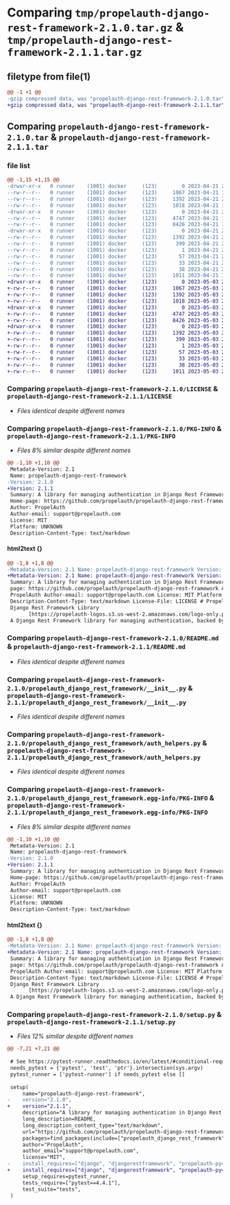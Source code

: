 # Comparing `tmp/propelauth-django-rest-framework-2.1.0.tar.gz` & `tmp/propelauth-django-rest-framework-2.1.1.tar.gz`

## filetype from file(1)

```diff
@@ -1 +1 @@
-gzip compressed data, was "propelauth-django-rest-framework-2.1.0.tar", last modified: Fri Apr 21 20:00:10 2023, max compression
+gzip compressed data, was "propelauth-django-rest-framework-2.1.1.tar", last modified: Wed May  3 20:16:46 2023, max compression
```

## Comparing `propelauth-django-rest-framework-2.1.0.tar` & `propelauth-django-rest-framework-2.1.1.tar`

### file list

```diff
@@ -1,15 +1,15 @@
-drwxr-xr-x   0 runner    (1001) docker     (123)        0 2023-04-21 20:00:10.183692 propelauth-django-rest-framework-2.1.0/
--rw-r--r--   0 runner    (1001) docker     (123)     1067 2023-04-21 19:59:56.000000 propelauth-django-rest-framework-2.1.0/LICENSE
--rw-r--r--   0 runner    (1001) docker     (123)     1392 2023-04-21 20:00:10.183692 propelauth-django-rest-framework-2.1.0/PKG-INFO
--rw-r--r--   0 runner    (1001) docker     (123)     1018 2023-04-21 19:59:56.000000 propelauth-django-rest-framework-2.1.0/README.md
-drwxr-xr-x   0 runner    (1001) docker     (123)        0 2023-04-21 20:00:10.183692 propelauth-django-rest-framework-2.1.0/propelauth_django_rest_framework/
--rw-r--r--   0 runner    (1001) docker     (123)     4747 2023-04-21 19:59:56.000000 propelauth-django-rest-framework-2.1.0/propelauth_django_rest_framework/__init__.py
--rw-r--r--   0 runner    (1001) docker     (123)     8426 2023-04-21 19:59:56.000000 propelauth-django-rest-framework-2.1.0/propelauth_django_rest_framework/auth_helpers.py
-drwxr-xr-x   0 runner    (1001) docker     (123)        0 2023-04-21 20:00:10.183692 propelauth-django-rest-framework-2.1.0/propelauth_django_rest_framework.egg-info/
--rw-r--r--   0 runner    (1001) docker     (123)     1392 2023-04-21 20:00:10.000000 propelauth-django-rest-framework-2.1.0/propelauth_django_rest_framework.egg-info/PKG-INFO
--rw-r--r--   0 runner    (1001) docker     (123)      399 2023-04-21 20:00:10.000000 propelauth-django-rest-framework-2.1.0/propelauth_django_rest_framework.egg-info/SOURCES.txt
--rw-r--r--   0 runner    (1001) docker     (123)        1 2023-04-21 20:00:10.000000 propelauth-django-rest-framework-2.1.0/propelauth_django_rest_framework.egg-info/dependency_links.txt
--rw-r--r--   0 runner    (1001) docker     (123)       57 2023-04-21 20:00:10.000000 propelauth-django-rest-framework-2.1.0/propelauth_django_rest_framework.egg-info/requires.txt
--rw-r--r--   0 runner    (1001) docker     (123)       33 2023-04-21 20:00:10.000000 propelauth-django-rest-framework-2.1.0/propelauth_django_rest_framework.egg-info/top_level.txt
--rw-r--r--   0 runner    (1001) docker     (123)       38 2023-04-21 20:00:10.183692 propelauth-django-rest-framework-2.1.0/setup.cfg
--rw-r--r--   0 runner    (1001) docker     (123)     1011 2023-04-21 19:59:56.000000 propelauth-django-rest-framework-2.1.0/setup.py
+drwxr-xr-x   0 runner    (1001) docker     (123)        0 2023-05-03 20:16:46.411040 propelauth-django-rest-framework-2.1.1/
+-rw-r--r--   0 runner    (1001) docker     (123)     1067 2023-05-03 20:16:31.000000 propelauth-django-rest-framework-2.1.1/LICENSE
+-rw-r--r--   0 runner    (1001) docker     (123)     1392 2023-05-03 20:16:46.407039 propelauth-django-rest-framework-2.1.1/PKG-INFO
+-rw-r--r--   0 runner    (1001) docker     (123)     1018 2023-05-03 20:16:31.000000 propelauth-django-rest-framework-2.1.1/README.md
+drwxr-xr-x   0 runner    (1001) docker     (123)        0 2023-05-03 20:16:46.407039 propelauth-django-rest-framework-2.1.1/propelauth_django_rest_framework/
+-rw-r--r--   0 runner    (1001) docker     (123)     4747 2023-05-03 20:16:31.000000 propelauth-django-rest-framework-2.1.1/propelauth_django_rest_framework/__init__.py
+-rw-r--r--   0 runner    (1001) docker     (123)     8426 2023-05-03 20:16:31.000000 propelauth-django-rest-framework-2.1.1/propelauth_django_rest_framework/auth_helpers.py
+drwxr-xr-x   0 runner    (1001) docker     (123)        0 2023-05-03 20:16:46.407039 propelauth-django-rest-framework-2.1.1/propelauth_django_rest_framework.egg-info/
+-rw-r--r--   0 runner    (1001) docker     (123)     1392 2023-05-03 20:16:46.000000 propelauth-django-rest-framework-2.1.1/propelauth_django_rest_framework.egg-info/PKG-INFO
+-rw-r--r--   0 runner    (1001) docker     (123)      399 2023-05-03 20:16:46.000000 propelauth-django-rest-framework-2.1.1/propelauth_django_rest_framework.egg-info/SOURCES.txt
+-rw-r--r--   0 runner    (1001) docker     (123)        1 2023-05-03 20:16:46.000000 propelauth-django-rest-framework-2.1.1/propelauth_django_rest_framework.egg-info/dependency_links.txt
+-rw-r--r--   0 runner    (1001) docker     (123)       57 2023-05-03 20:16:46.000000 propelauth-django-rest-framework-2.1.1/propelauth_django_rest_framework.egg-info/requires.txt
+-rw-r--r--   0 runner    (1001) docker     (123)       33 2023-05-03 20:16:46.000000 propelauth-django-rest-framework-2.1.1/propelauth_django_rest_framework.egg-info/top_level.txt
+-rw-r--r--   0 runner    (1001) docker     (123)       38 2023-05-03 20:16:46.411040 propelauth-django-rest-framework-2.1.1/setup.cfg
+-rw-r--r--   0 runner    (1001) docker     (123)     1011 2023-05-03 20:16:31.000000 propelauth-django-rest-framework-2.1.1/setup.py
```

### Comparing `propelauth-django-rest-framework-2.1.0/LICENSE` & `propelauth-django-rest-framework-2.1.1/LICENSE`

 * *Files identical despite different names*

### Comparing `propelauth-django-rest-framework-2.1.0/PKG-INFO` & `propelauth-django-rest-framework-2.1.1/PKG-INFO`

 * *Files 8% similar despite different names*

```diff
@@ -1,10 +1,10 @@
 Metadata-Version: 2.1
 Name: propelauth-django-rest-framework
-Version: 2.1.0
+Version: 2.1.1
 Summary: A library for managing authentication in Django Rest Framework
 Home-page: https://github.com/propelauth/propelauth-django-rest-framework
 Author: PropelAuth
 Author-email: support@propelauth.com
 License: MIT
 Platform: UNKNOWN
 Description-Content-Type: text/markdown
```

#### html2text {}

```diff
@@ -1,8 +1,8 @@
-Metadata-Version: 2.1 Name: propelauth-django-rest-framework Version: 2.1.0
+Metadata-Version: 2.1 Name: propelauth-django-rest-framework Version: 2.1.1
 Summary: A library for managing authentication in Django Rest Framework Home-
 page: https://github.com/propelauth/propelauth-django-rest-framework Author:
 PropelAuth Author-email: support@propelauth.com License: MIT Platform: UNKNOWN
 Description-Content-Type: text/markdown License-File: LICENSE # PropelAuth
 Django Rest Framework Library
       [https://propelauth-logos.s3.us-west-2.amazonaws.com/logo-only.png]
 A Django Rest Framework library for managing authentication, backed by
```

### Comparing `propelauth-django-rest-framework-2.1.0/README.md` & `propelauth-django-rest-framework-2.1.1/README.md`

 * *Files identical despite different names*

### Comparing `propelauth-django-rest-framework-2.1.0/propelauth_django_rest_framework/__init__.py` & `propelauth-django-rest-framework-2.1.1/propelauth_django_rest_framework/__init__.py`

 * *Files identical despite different names*

### Comparing `propelauth-django-rest-framework-2.1.0/propelauth_django_rest_framework/auth_helpers.py` & `propelauth-django-rest-framework-2.1.1/propelauth_django_rest_framework/auth_helpers.py`

 * *Files identical despite different names*

### Comparing `propelauth-django-rest-framework-2.1.0/propelauth_django_rest_framework.egg-info/PKG-INFO` & `propelauth-django-rest-framework-2.1.1/propelauth_django_rest_framework.egg-info/PKG-INFO`

 * *Files 8% similar despite different names*

```diff
@@ -1,10 +1,10 @@
 Metadata-Version: 2.1
 Name: propelauth-django-rest-framework
-Version: 2.1.0
+Version: 2.1.1
 Summary: A library for managing authentication in Django Rest Framework
 Home-page: https://github.com/propelauth/propelauth-django-rest-framework
 Author: PropelAuth
 Author-email: support@propelauth.com
 License: MIT
 Platform: UNKNOWN
 Description-Content-Type: text/markdown
```

#### html2text {}

```diff
@@ -1,8 +1,8 @@
-Metadata-Version: 2.1 Name: propelauth-django-rest-framework Version: 2.1.0
+Metadata-Version: 2.1 Name: propelauth-django-rest-framework Version: 2.1.1
 Summary: A library for managing authentication in Django Rest Framework Home-
 page: https://github.com/propelauth/propelauth-django-rest-framework Author:
 PropelAuth Author-email: support@propelauth.com License: MIT Platform: UNKNOWN
 Description-Content-Type: text/markdown License-File: LICENSE # PropelAuth
 Django Rest Framework Library
       [https://propelauth-logos.s3.us-west-2.amazonaws.com/logo-only.png]
 A Django Rest Framework library for managing authentication, backed by
```

### Comparing `propelauth-django-rest-framework-2.1.0/setup.py` & `propelauth-django-rest-framework-2.1.1/setup.py`

 * *Files 12% similar despite different names*

```diff
@@ -7,21 +7,21 @@
 
 # See https://pytest-runner.readthedocs.io/en/latest/#conditional-requirement
 needs_pytest = {'pytest', 'test', 'ptr'}.intersection(sys.argv)
 pytest_runner = ['pytest-runner'] if needs_pytest else []
 
 setup(
     name="propelauth-django-rest-framework",
-    version="2.1.0",
+    version="2.1.1",
     description="A library for managing authentication in Django Rest Framework",
     long_description=README,
     long_description_content_type="text/markdown",
     url="https://github.com/propelauth/propelauth-django-rest-framework",
     packages=find_packages(include=["propelauth_django_rest_framework"]),
     author="PropelAuth",
     author_email="support@propelauth.com",
     license="MIT",
-    install_requires=["django", "djangorestframework", "propelauth-py==3.1.0", "requests"],
+    install_requires=["django", "djangorestframework", "propelauth-py==3.1.1", "requests"],
     setup_requires=pytest_runner,
     tests_require=["pytest==4.4.1"],
     test_suite="tests",
 )
```

